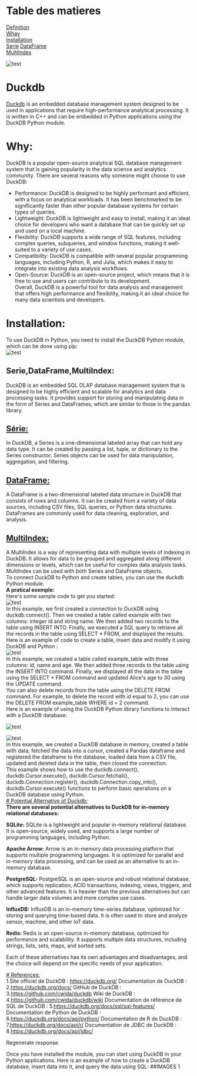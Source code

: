 
# **Table des matieres**
[Definition](#duckdb)  
[Whay](#why)   
[Installation](#installation)  
[Serie](#série)
[DataFrame](#dataframe)  
[MultiIndex](#multiindex)

![test](images/newlogo.PNG)


# Duckdb 
[Duckdb](https://duckdb.org/docs/) is an embedded database management system designed to be used in applications that require high-performance analytical processing. It is written in C++ and can be embedded in Python applications using the DuckDB Python module.  
# **Why:** 
DuckDB is a popular open-source analytical SQL database management system that is gaining popularity in the data science and analytics community. There are several reasons why someone might choose to use DuckDB:  
- Performance: DuckDB is designed to be highly performant and efficient, with a focus on analytical workloads. It has been benchmarked to be significantly faster than other popular database systems for certain types of queries.  
- Lightweight: DuckDB is lightweight and easy to install, making it an ideal choice for developers who want a database that can be quickly set up and used on a local machine.  
- Flexibility: DuckDB supports a wide range of SQL features, including complex queries, subqueries, and window functions, making it well-suited to a variety of use cases.  
- Compatibility: DuckDB is compatible with several popular programming languages, including Python, R, and Julia, which makes it easy to integrate into existing data analysis workflows.  
- Open-Source: DuckDB is an open-source project, which means that it is free to use and users can contribute to its development.  
Overall, DuckDB is a powerful tool for data analysis and management that offers high performance and flexibility, making it an ideal choice for many data scientists and developers.  
# **Installation:**
To use DuckDB in Python, you need to install the DuckDB Python module, which can be done using pip:  
![test](images/install.PNG)

## **Serie,DataFrame,MultiIndex:**  
DuckDB is an embedded SQL OLAP database management system that is designed to be highly efficient and scalable for analytics and data processing tasks. It provides support for storing and manipulating data in the form of Series and DataFrames, which are similar to those in the pandas library.  
## [Série:](https://duckdb.org/docs/dataframe/timeseries)
In DuckDB, a Series is a one-dimensional labeled array that can hold any data type. It can be created by passing a list, tuple, or dictionary to the Series constructor. Series objects can be used for data manipulation, aggregation, and filtering.  
## [DataFrame:](https://duckdb.org/docs/dataframe/introduction.)
A DataFrame is a two-dimensional labeled data structure in DuckDB that consists of rows and columns. It can be created from a variety of data sources, including CSV files, SQL queries, or Python data structures. DataFrames are commonly used for data cleaning, exploration, and analysis.  
## [MultiIndex:](https://duckdb.org/docs/dataframe/introduction.)
A MultiIndex is a way of representing data with multiple levels of indexing in DuckDB. It allows for data to be grouped and aggregated along different dimensions or levels, which can be useful for complex data analysis tasks. MultiIndex can be used with both Series and DataFrame objects.  
To connect DuckDB to Python and create tables, you can use the duckdb Python module.   
**A pratical exemple:**  
Here's some sample code to get you started:  
![test](images\Caspratique1.png)  
In this example, we first created a connection to DuckDB using duckdb.connect(). Then we created a table called example with two columns: integer id and string name. We then added two records to the table using INSERT INTO. Finally, we executed a SQL query to retrieve all the records in the table using SELECT * FROM, and displayed the results.  
Here is an example of code to create a table, insert data and modify it using DuckDB and Python :  
![test](images\insertupdate.png)  
In this example, we created a table called example_table with three columns: id, name and age. We then added three records to the table using the INSERT INTO command. Finally, we displayed all the data in the table using the SELECT * FROM command and updated Alice's age to 30 using the UPDATE command.  
You can also delete records from the table using the DELETE FROM command. For example, to delete the record with id equal to 2, you can use the DELETE FROM example_table WHERE id = 2 command.  
Here is an example of using the DuckDB Python library functions to interact with a DuckDB database:  

![test](images\fonction1.png)  

![test](images\fonction2.png)   
In this example, we created a
DuckDB database in memory, created a table with data, fetched the data into a cursor, created a Pandas dataframe and registered the dataframe to the database, loaded data from a CSV file, updated and deleted data in the table, then closed the connection.  
This example shows how to use the duckdb.connect(), duckdb.Cursor.execute(), duckdb.Cursor.fetchall(), duckdb.Connection.register(), duckdb.Connection.copy_into(), duckdb.Cursor.execute() functions to perform basic operations on a DuckDB database using Python.  
[# Potential Alternative of Duckdb:]()  
**There are several potential alternatives to DuckDB for in-memory relational databases:**

**SQLite:** SQLite is a lightweight and popular in-memory relational database. It is open-source, widely used, and supports a large number of programming languages, including Python.

**Apache Arrow:** Arrow is an in-memory data processing platform that supports multiple programming languages. It is optimized for parallel and in-memory data processing, and can be used as an alternative to an in-memory database.

**PostgreSQL:** PostgreSQL is an open-source and robust relational database, which supports replication, ACID transactions, indexing, views, triggers, and other advanced features. It is heavier than the previous alternatives but can handle larger data volumes and more complex use cases.

**InfluxDB:** InfluxDB is an in-memory time-series database, optimized for storing and querying time-based data. It is often used to store and analyze sensor, machine, and other IoT data.

**Redis:** Redis is an open-source in-memory database, optimized for performance and scalability. It supports multiple data structures, including strings, lists, sets, maps, and sorted sets.

Each of these alternatives has its own advantages and disadvantages, and the choice will depend on the specific needs of your application.


[# References:]()   
1.Site officiel de DuckDB : https://duckdb.org/
Documentation de DuckDB : 2.https://duckdb.org/docs/
GitHub de DuckDB : 3.https://github.com/cwida/duckdb
Wiki de DuckDB : 4.https://github.com/cwida/duckdb/wiki
Documentation de référence de SQL de DuckDB : 5.https://duckdb.org/docs/sql/sql-features/
Documentation de Python de DuckDB : 6.https://duckdb.org/docs/api/python/
Documentation de R de DuckDB : 7.https://duckdb.org/docs/api/r/
Documentation de JDBC de DuckDB : 8.https://duckdb.org/docs/api/jdbc/







Regenerate response








Once you have installed the module, you can start using DuckDB in your Python applications. Here is an example of how to create a DuckDB database, insert data into it, and query the data using SQL:
##IMAGES 1

